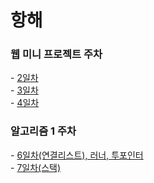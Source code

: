 <h1> 항해 </h1>
<h3> 웹 미니 프로젝트 주차 </h3>
- <a href="https://github.com/southoftheriver/TIL/blob/master/잡다한T끌/docs/항해/day_2.md"> 2일차 </a><br>
- <a href="https://github.com/southoftheriver/TIL/blob/master/잡다한T끌/docs/항해/day_3.md"> 3일차 </a><br>
- <a href="https://github.com/southoftheriver/TIL/blob/master/잡다한T끌/docs/항해/day_4.md"> 4일차 </a><br>

<h3> 알고리즘 1 주차 </h3>
- <a href="https://github.com/southoftheriver/TIL/blob/master/잡다한T끌/docs/항해/day_6.md"> 6일차(연결리스트), 러너, 투포인터 </a><br>
- <a href="https://github.com/southoftheriver/til/blob/master/잡다한t끌/docs/항해/day_7.md"> 7일차(스택) </a><br>
